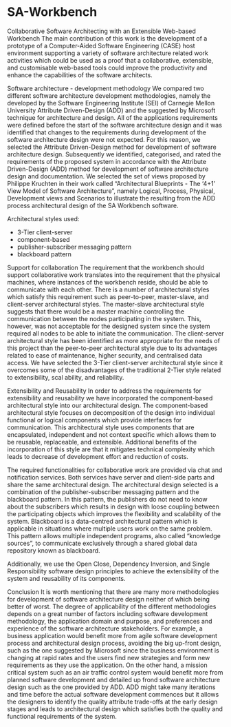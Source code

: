 # SA-Workbench
Collaborative Software Architecting with an Extensible Web-based Workbench
The main contribution of this work is the development of a prototype of a Computer-Aided Software Engineering (CASE) host environment supporting a variety of software architecture related work activities which could be used as a proof that a collaborative, extensible, and customisable web-based tools could improve the productivity and enhance the capabilities of the software architects.

Software architecture - development methodology
We compared two different software architecture development methodologies, namely the developed by the Software Engineering Institute (SEI) of Carnegie Mellon University Attribute Driven-Design (ADD) and the suggested by Microsoft technique for architecture and design. All of the applications requirements were defined before the start of the software architecture design and it was identified that changes to the requirements during development of the software architecture design were not expected. For this reason, we selected the Attribute Driven-Design method for development of software architecture design. Subsequently we identified, categorised, and rated the requirements of the proposed system in accordance with the Attribute Driven-Design (ADD) method for development of software architecture design and documentation.
We selected the set of views proposed by Philippe Kruchten in their work called “Architectural Blueprints - The ‘4+1’ View Model of Software Architecture”, namely Logical, Process, Physical, Development views and Scenarios to illustrate the resulting from the ADD process architectural design of the SA Workbench software.

Architectural styles used:
-	3-Tier client-server
-	component-based
-	publisher-subscriber messaging pattern
-	blackboard pattern

Support for collaboration 
The requirement that the workbench should support collaborative work translates into the requirement that the physical machines, where instances of the workbench reside, should be able to communicate with each other. There is a number of architectural styles which satisfy this requirement such as peer-to-peer, master-slave, and client-server architectural styles. The master-slave architectural style suggests that there would be a master machine controlling the communication between the nodes participating in the system. This, however, was not acceptable for the designed system since the system required all nodes to be able to initiate the communication. The client-server architectural style has been identified as more appropriate for the needs of this project than the peer-to-peer architectural style due to its advantages related to ease of maintenance, higher security, and centralised data access. We have selected the 3-Tier client-server architectural style since it overcomes some of the disadvantages of the traditional 2-Tier style related to extensibility, scal ability, and reliability.

Extensibility and Reusability
In order to address the requirements for extensibility and reusability we have incorporated the component-based architectural style into our architectural design. The component-based architectural style focuses on decomposition of the design into individual functional or logical components which provide interfaces for communication. This architectural style uses components that are encapsulated, independent and not context specific which allows them to be reusable, replaceable, and extensible. Additional benefits of the incorporation of this style are that it mitigates technical complexity which leads to decrease of development effort and reduction of costs.

The required functionalities for collaborative work are provided via chat and notification services. Both services have server and client-side parts and share the same architectural design. The architectural design selected is a combination of the publisher-subscriber messaging pattern and the blackboard pattern. In this pattern, the publishers do not need to know about the subscribers which results in design with loose coupling between the participating objects which improves the flexibility and scalability of the system. Blackboard is a data-centred architectural pattern which is applicable in situations where multiple users work on the same problem. This pattern allows multiple independent programs, also called “knowledge sources”, to communicate exclusively through a shared global data repository known as blackboard.

Additionally, we use the Open Close, Dependency Inversion, and Single Responsibility software design principles to achieve the extensibility of the system and reusability of its components.

Conclusion 
It is worth mentioning that there are many more methodologies for development of software architecture design neither of which being better of worst. The degree of applicability of the different methodologies depends on a great number of factors including software development methodology, the application domain and purpose, and preferences and experience of the software architecture stakeholders. For example, a business application would benefit more from agile software development process and architectural design process, avoiding the big up-front design, such as the one suggested by Microsoft since the business environment is changing at rapid rates and the users find new strategies and form new requirements as they use the application. On the other hand, a mission critical system such as an air traffic control system would benefit more from planned software development and detailed up frond software architecture design such as the one provided by ADD. ADD might take many iterations and time before the actual software development commences but it allows the designers to identify the quality attribute trade-offs at the early design stages and leads to architectural design which satisfies both the quality and functional requirements of the system. 




